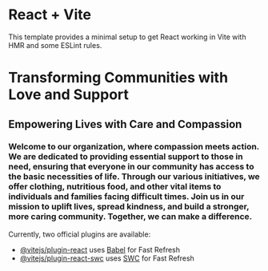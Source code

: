 # React + Vite

This template provides a minimal setup to get React working in Vite with HMR and some ESLint rules.

# Transforming Communities with Love and Support

## Empowering Lives with Care and Compassion

### Welcome to our organization, where compassion meets action. We are dedicated to providing essential support to those in need, ensuring that everyone in our community has access to the basic necessities of life. Through our various initiatives, we offer clothing, nutritious food, and other vital items to individuals and families facing difficult times. Join us in our mission to uplift lives, spread kindness, and build a stronger, more caring community. Together, we can make a difference.







Currently, two official plugins are available:

- [@vitejs/plugin-react](https://github.com/vitejs/vite-plugin-react/blob/main/packages/plugin-react/README.md) uses [Babel](https://babeljs.io/) for Fast Refresh
- [@vitejs/plugin-react-swc](https://github.com/vitejs/vite-plugin-react-swc) uses [SWC](https://swc.rs/) for Fast Refresh
